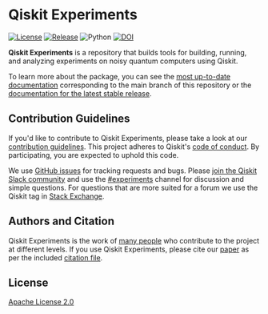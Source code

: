# Qiskit Experiments

[![License](https://img.shields.io/github/license/Qiskit-Extensions/qiskit-experiments.svg)](https://opensource.org/licenses/Apache-2.0)
[![Release](https://img.shields.io/github/release/Qiskit-Extensions/qiskit-experiments.svg)](https://github.com/Qiskit-Extensions/qiskit-experiments/releases)
![Python](https://img.shields.io/pypi/pyversions/qiskit-experiments.svg)
[![DOI](https://joss.theoj.org/papers/10.21105/joss.05329/status.svg)](https://doi.org/10.21105/joss.05329)

**Qiskit Experiments** is a repository that builds tools for building, running,
and analyzing experiments on noisy quantum computers using Qiskit.

To learn more about the package, you can see the 
[most up-to-date documentation](https://qiskit.org/ecosystem/experiments/dev/)
corresponding to the main branch of this repository or the 
[documentation for the latest stable release](https://qiskit.org/ecosystem/experiments).

## Contribution Guidelines

If you'd like to contribute to Qiskit Experiments, please take a look at our
[contribution guidelines](CONTRIBUTING.md). This project adheres to Qiskit's
[code of conduct](CODE_OF_CONDUCT.md). By participating, you are expected to
uphold this code.

We use [GitHub issues](https://github.com/Qiskit-Extensions/qiskit-experiments/issues) for
tracking requests and bugs. Please
[join the Qiskit Slack community](https://qisk.it/join-slack)
and use the [#experiments](https://qiskit.slack.com/archives/CGZDF48EN) channel for discussion and
simple questions.
For questions that are more suited for a forum we use the Qiskit tag in 
[Stack Exchange](https://quantumcomputing.stackexchange.com/questions/tagged/qiskit).

## Authors and Citation

Qiskit Experiments is the work of [many people](https://github.com/Qiskit-Extensions/qiskit-experiments/graphs/contributors) who contribute
to the project at different levels. If you use Qiskit Experiments, please cite our
[paper](https://doi.org/10.21105/joss.05329) as per the included [citation file](CITATION.cff).

## License

[Apache License 2.0](LICENSE.txt)

